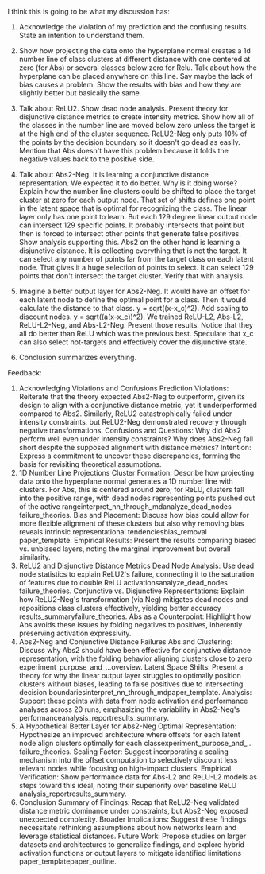 I think this is going to be what my discussion has:


1. Acknowledge the violation of my prediction and the confusing results. State an intention to understand them. 

2. Show how projecting the data onto the hyperplane normal creates a 1d number line of class clusters at different distance with one centered at zero (for Abs) or several classes below zero for Relu. Talk about how the hyperplane can be placed anywhere on this line. Say maybe the lack of bias causes a problem. Show the results with bias and how they are slightly better but basically the same. 

3. Talk about ReLU2. Show dead node analysis. Present theory for disjunctive distance metrics to create intensity metrics. Show how all of the classes in the number line are moved below zero unless the target is at the high end of the cluster sequence. ReLU2-Neg only puts 10% of the points by the decision boundary so it doesn't go dead as easily. Mention that Abs doesn't have this problem because it folds the negative values back to the positive side. 

4. Talk about Abs2-Neg. It is learning a conjunctive distance representation. We expected it to do better. Why is it doing worse? Explain how the number line clusters could be shifted to place the target cluster at zero for each output node. That set of shifts defines one point in the latent space that is optimal for recognizing the class. The linear layer only has one point to learn. But each 129 degree linear output node can intersect 129 specific points. It probably intersects that point but then is forced to intersect other points that generate false positives. Show analysis supporting this. Abs2 on the other hand is learning a disjunctive distance. It is collecting everything that is not the target. It can select any number of points far from the target class on each latent node. That gives it a huge selection of points to select. It can select 129 points that don't intersect the target cluster. Verify that with analysis. 


5. Imagine a better output layer for Abs2-Neg. It would have an offset for each latent node to define the optimal point for a class. Then it would calculate the distance to that class. y = sqrt((x-x_c)^2). Add scaling to discount nodes. y = sqrt((a(x-x_c))^2). We trained ReLU-L2, Abs-L2, ReLU-L2-Neg, and Abs-L2-Neg. Present those results. Notice that they all do better than ReLU which was the previous best. Speculate that x_c can also select not-targets and effectively cover the disjunctive state. 


6. Conclusion summarizes everything.



Feedback:


1. Acknowledging Violations and Confusions
Prediction Violations: Reiterate that the theory expected Abs2-Neg to outperform, given its design to align with a conjunctive distance metric, yet it underperformed compared to Abs2. Similarly, ReLU2 catastrophically failed under intensity constraints, but ReLU2-Neg demonstrated recovery through negative transformations.
Confusions and Questions: Why did Abs2 perform well even under intensity constraints? Why does Abs2-Neg fall short despite the supposed alignment with distance metrics?
Intention: Express a commitment to uncover these discrepancies, forming the basis for revisiting theoretical assumptions.
2. 1D Number Line Projections
Cluster Formation: Describe how projecting data onto the hyperplane normal generates a 1D number line with clusters. For Abs, this is centered around zero; for ReLU, clusters fall into the positive range, with dead nodes representing points pushed out of the active range​interpret_nn_through_md​analyze_dead_nodes​failure_theories.
Bias and Placement: Discuss how bias could allow for more flexible alignment of these clusters but also why removing bias reveals intrinsic representational tendencies​bias_removal​paper_template.
Empirical Results: Present the results comparing biased vs. unbiased layers, noting the marginal improvement but overall similarity.
3. ReLU2 and Disjunctive Distance Metrics
Dead Node Analysis: Use dead node statistics to explain ReLU2's failure, connecting it to the saturation of features due to double ReLU activations​analyze_dead_nodes​failure_theories.
Conjunctive vs. Disjunctive Representations: Explain how ReLU2-Neg's transformation (via Neg) mitigates dead nodes and repositions class clusters effectively, yielding better accuracy​results_summary​failure_theories.
Abs as a Counterpoint: Highlight how Abs avoids these issues by folding negatives to positives, inherently preserving activation expressivity.
4. Abs2-Neg and Conjunctive Distance Failures
Abs and Clustering: Discuss why Abs2 should have been effective for conjunctive distance representation, with the folding behavior aligning clusters close to zero​experiment_purpose_and_…​overview.
Latent Space Shifts: Present a theory for why the linear output layer struggles to optimally position clusters without biases, leading to false positives due to intersecting decision boundaries​interpret_nn_through_md​paper_template.
Analysis: Support these points with data from node activation and performance analyses across 20 runs, emphasizing the variability in Abs2-Neg's performance​analysis_report​results_summary.
5. A Hypothetical Better Layer for Abs2-Neg
Optimal Representation: Hypothesize an improved architecture where offsets for each latent node align clusters optimally for each class​experiment_purpose_and_…​failure_theories.
Scaling Factor: Suggest incorporating a scaling mechanism into the offset computation to selectively discount less relevant nodes while focusing on high-impact clusters.
Empirical Verification: Show performance data for Abs-L2 and ReLU-L2 models as steps toward this ideal, noting their superiority over baseline ReLU​analysis_report​results_summary.
6. Conclusion
Summary of Findings: Recap that ReLU2-Neg validated distance metric dominance under constraints, but Abs2-Neg exposed unexpected complexity.
Broader Implications: Suggest these findings necessitate rethinking assumptions about how networks learn and leverage statistical distances.
Future Work: Propose studies on larger datasets and architectures to generalize findings, and explore hybrid activation functions or output layers to mitigate identified limitations​paper_template​paper_outline.
